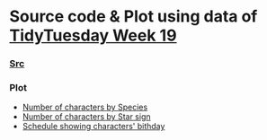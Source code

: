 # Source code & Plot using data of [TidyTuesday Week 19](https://github.com/rfordatascience/tidytuesday/blob/master/data/2020/2020-05-05/readme.md)
### [Src]()
### Plot
- [Number of characters by Species](https://github.com/steven-wick/TidyTuesdayR/blob/master/2020-W19/count_char_AC.png)
- [Number of characters by Star sign](https://github.com/steven-wick/TidyTuesdayR/blob/master/2020-W19/count_char_AC_star.png)
- [Schedule showing characters' bithday](https://github.com/steven-wick/TidyTuesdayR/blob/master/2020-W19/birthday_AC_char.png)
